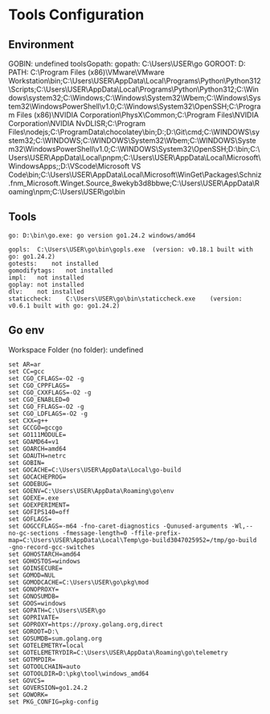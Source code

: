 # Tools Configuration

## Environment

GOBIN: undefined
toolsGopath:
gopath: C:\Users\USER\go
GOROOT: D:\
PATH: C:\Program Files (x86)\VMware\VMware Workstation\bin\;C:\Users\USER\AppData\Local\Programs\Python\Python312\Scripts\;C:\Users\USER\AppData\Local\Programs\Python\Python312\;C:\Windows\system32;C:\Windows;C:\Windows\System32\Wbem;C:\Windows\System32\WindowsPowerShell\v1.0\;C:\Windows\System32\OpenSSH\;C:\Program Files (x86)\NVIDIA Corporation\PhysX\Common;C:\Program Files\NVIDIA Corporation\NVIDIA NvDLISR;C:\Program Files\nodejs\;C:\ProgramData\chocolatey\bin;D:\;D:\Git\cmd;C:\WINDOWS\system32;C:\WINDOWS;C:\WINDOWS\System32\Wbem;C:\WINDOWS\System32\WindowsPowerShell\v1.0\;C:\WINDOWS\System32\OpenSSH\;D:\bin;C:\Users\USER\AppData\Local\pnpm;C:\Users\USER\AppData\Local\Microsoft\WindowsApps;;D:\VScode\Microsoft VS Code\bin;C:\Users\USER\AppData\Local\Microsoft\WinGet\Packages\Schniz.fnm_Microsoft.Winget.Source_8wekyb3d8bbwe;C:\Users\USER\AppData\Roaming\npm;C:\Users\USER\go\bin

## Tools

    go:	D:\bin\go.exe: go version go1.24.2 windows/amd64

    gopls:	C:\Users\USER\go\bin\gopls.exe	(version: v0.18.1 built with go: go1.24.2)
    gotests:	not installed
    gomodifytags:	not installed
    impl:	not installed
    goplay:	not installed
    dlv:	not installed
    staticcheck:	C:\Users\USER\go\bin\staticcheck.exe	(version: v0.6.1 built with go: go1.24.2)

## Go env

Workspace Folder (no folder): undefined

    set AR=ar
    set CC=gcc
    set CGO_CFLAGS=-O2 -g
    set CGO_CPPFLAGS=
    set CGO_CXXFLAGS=-O2 -g
    set CGO_ENABLED=0
    set CGO_FFLAGS=-O2 -g
    set CGO_LDFLAGS=-O2 -g
    set CXX=g++
    set GCCGO=gccgo
    set GO111MODULE=
    set GOAMD64=v1
    set GOARCH=amd64
    set GOAUTH=netrc
    set GOBIN=
    set GOCACHE=C:\Users\USER\AppData\Local\go-build
    set GOCACHEPROG=
    set GODEBUG=
    set GOENV=C:\Users\USER\AppData\Roaming\go\env
    set GOEXE=.exe
    set GOEXPERIMENT=
    set GOFIPS140=off
    set GOFLAGS=
    set GOGCCFLAGS=-m64 -fno-caret-diagnostics -Qunused-arguments -Wl,--no-gc-sections -fmessage-length=0 -ffile-prefix-map=C:\Users\USER\AppData\Local\Temp\go-build3047025952=/tmp/go-build -gno-record-gcc-switches
    set GOHOSTARCH=amd64
    set GOHOSTOS=windows
    set GOINSECURE=
    set GOMOD=NUL
    set GOMODCACHE=C:\Users\USER\go\pkg\mod
    set GONOPROXY=
    set GONOSUMDB=
    set GOOS=windows
    set GOPATH=C:\Users\USER\go
    set GOPRIVATE=
    set GOPROXY=https://proxy.golang.org,direct
    set GOROOT=D:\
    set GOSUMDB=sum.golang.org
    set GOTELEMETRY=local
    set GOTELEMETRYDIR=C:\Users\USER\AppData\Roaming\go\telemetry
    set GOTMPDIR=
    set GOTOOLCHAIN=auto
    set GOTOOLDIR=D:\pkg\tool\windows_amd64
    set GOVCS=
    set GOVERSION=go1.24.2
    set GOWORK=
    set PKG_CONFIG=pkg-config

